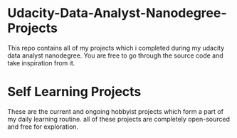 # Udacity-Data-Analyst-Nanodegree-Projects
This repo contains all of my projects which i completed during my udacity data analyst nanodegree. You are free to go through the source code and take inspiration from it.

# Self Learning Projects
These are the current and ongoing hobbyist projects which form a part of my daily learning routine. all of these projects are completely open-sourced and free for exploration.
